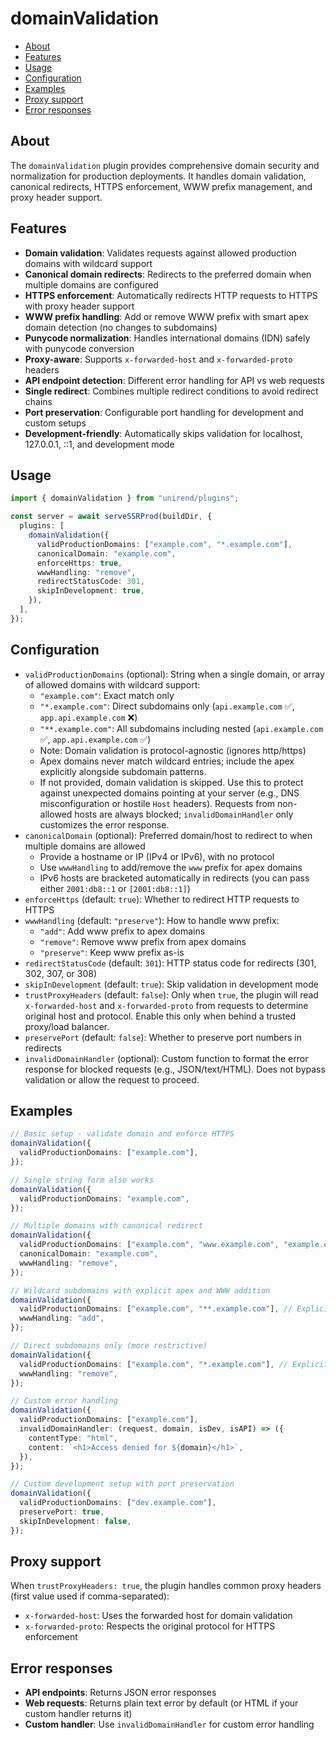 # domainValidation

<!-- toc -->

- [About](#about)
- [Features](#features)
- [Usage](#usage)
- [Configuration](#configuration)
- [Examples](#examples)
- [Proxy support](#proxy-support)
- [Error responses](#error-responses)

<!-- tocstop -->

## About

The `domainValidation` plugin provides comprehensive domain security and normalization for production deployments. It handles domain validation, canonical redirects, HTTPS enforcement, WWW prefix management, and proxy header support.

## Features

- **Domain validation**: Validates requests against allowed production domains with wildcard support
- **Canonical domain redirects**: Redirects to the preferred domain when multiple domains are configured
- **HTTPS enforcement**: Automatically redirects HTTP requests to HTTPS with proxy header support
- **WWW prefix handling**: Add or remove WWW prefix with smart apex domain detection (no changes to subdomains)
- **Punycode normalization**: Handles international domains (IDN) safely with punycode conversion
- **Proxy-aware**: Supports `x-forwarded-host` and `x-forwarded-proto` headers
- **API endpoint detection**: Different error handling for API vs web requests
- **Single redirect**: Combines multiple redirect conditions to avoid redirect chains
- **Port preservation**: Configurable port handling for development and custom setups
- **Development-friendly**: Automatically skips validation for localhost, 127.0.0.1, ::1, and development mode

## Usage

```typescript
import { domainValidation } from "unirend/plugins";

const server = await serveSSRProd(buildDir, {
  plugins: [
    domainValidation({
      validProductionDomains: ["example.com", "*.example.com"],
      canonicalDomain: "example.com",
      enforceHttps: true,
      wwwHandling: "remove",
      redirectStatusCode: 301,
      skipInDevelopment: true,
    }),
  ],
});
```

## Configuration

- `validProductionDomains` (optional): String when a single domain, or array of allowed domains with wildcard support:
  - `"example.com"`: Exact match only
  - `"*.example.com"`: Direct subdomains only (`api.example.com` ✅, `app.api.example.com` ❌)
  - `"**.example.com"`: All subdomains including nested (`api.example.com` ✅, `app.api.example.com` ✅)
  - Note: Domain validation is protocol-agnostic (ignores http/https)
  - Apex domains never match wildcard entries; include the apex explicitly alongside subdomain patterns.
  - If not provided, domain validation is skipped. Use this to protect against unexpected domains pointing at your server (e.g., DNS misconfiguration or hostile `Host` headers). Requests from non-allowed hosts are always blocked; `invalidDomainHandler` only customizes the error response.
- `canonicalDomain` (optional): Preferred domain/host to redirect to when multiple domains are allowed
  - Provide a hostname or IP (IPv4 or IPv6), with no protocol
  - Use `wwwHandling` to add/remove the `www` prefix for apex domains
  - IPv6 hosts are bracketed automatically in redirects (you can pass either `2001:db8::1` or `[2001:db8::1]`)
- `enforceHttps` (default: `true`): Whether to redirect HTTP requests to HTTPS
- `wwwHandling` (default: `"preserve"`): How to handle www prefix:
  - `"add"`: Add www prefix to apex domains
  - `"remove"`: Remove www prefix from apex domains
  - `"preserve"`: Keep www prefix as-is
- `redirectStatusCode` (default: `301`): HTTP status code for redirects (301, 302, 307, or 308)
- `skipInDevelopment` (default: `true`): Skip validation in development mode
- `trustProxyHeaders` (default: `false`): Only when `true`, the plugin will read `x-forwarded-host` and `x-forwarded-proto` from requests to determine original host and protocol. Enable this only when behind a trusted proxy/load balancer.
- `preservePort` (default: `false`): Whether to preserve port numbers in redirects
- `invalidDomainHandler` (optional): Custom function to format the error response for blocked requests (e.g., JSON/text/HTML). Does not bypass validation or allow the request to proceed.

## Examples

```typescript
// Basic setup - validate domain and enforce HTTPS
domainValidation({
  validProductionDomains: ["example.com"],
});

// Single string form also works
domainValidation({
  validProductionDomains: "example.com",
});

// Multiple domains with canonical redirect
domainValidation({
  validProductionDomains: ["example.com", "www.example.com", "example.org"],
  canonicalDomain: "example.com",
  wwwHandling: "remove",
});

// Wildcard subdomains with explicit apex and WWW addition
domainValidation({
  validProductionDomains: ["example.com", "**.example.com"], // Explicit apex + all subdomains
  wwwHandling: "add",
});

// Direct subdomains only (more restrictive)
domainValidation({
  validProductionDomains: ["example.com", "*.example.com"], // Explicit apex + direct subdomains only
  wwwHandling: "remove",
});

// Custom error handling
domainValidation({
  validProductionDomains: ["example.com"],
  invalidDomainHandler: (request, domain, isDev, isAPI) => ({
    contentType: "html",
    content: `<h1>Access denied for ${domain}</h1>`,
  }),
});

// Custom development setup with port preservation
domainValidation({
  validProductionDomains: ["dev.example.com"],
  preservePort: true,
  skipInDevelopment: false,
});
```

## Proxy support

When `trustProxyHeaders: true`, the plugin handles common proxy headers (first value used if comma-separated):

- `x-forwarded-host`: Uses the forwarded host for domain validation
- `x-forwarded-proto`: Respects the original protocol for HTTPS enforcement

## Error responses

- **API endpoints**: Returns JSON error responses
- **Web requests**: Returns plain text error by default (or HTML if your custom handler returns it)
- **Custom handler**: Use `invalidDomainHandler` for custom error handling
